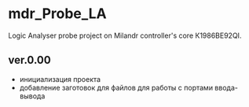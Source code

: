 # mdr_Probe_LA
Logic Analyser probe project on Milandr controller's core К1986ВЕ92QI.

ver.0.00
-----------------------------
 - инициализация проекта
 - добавление заготовок для файлов для работы с портами ввода-вывода
